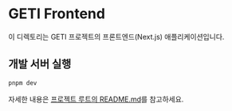 # GETI Frontend

이 디렉토리는 GETI 프로젝트의 프론트엔드(Next.js) 애플리케이션입니다.

## 개발 서버 실행

```bash
pnpm dev
```

자세한 내용은 [프로젝트 루트의 README.md](../../README.md)를 참고하세요.
